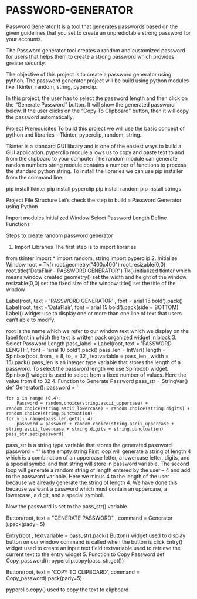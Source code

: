 # PASSWORD-GENERATOR

Password Generator
It is a tool that generates passwords based on the given guidelines that you set to create an unpredictable strong password for your accounts.

The Password generator tool creates a random and customized password for users that helps them to create a strong password which provides greater security.

The objective of this project is to create a password generator using python. The password generator project will be build using python modules like Tkinter, random, string, pyperclip.

In this project, the user has to select the password length and then click on the “Generate Password” button. It will show the generated password below. If the user clicks on the “Copy To Clipboard” button, then it will copy the password automatically.

Project Prerequisites
To build this project we will use the basic concept of python and libraries – Tkinter, pyperclip, random, string.

Tkinter is a standard GUI library and is one of the easiest ways to build a GUI application.
pyperclip module allows us to copy and paste text to and from the clipboard to your computer
The random module can generate random numbers
string module contains a number of functions to process the standard python string.
To install the libraries we can use pip installer from the command line:

pip install tkinter
pip install pyperclip
pip install random
pip install strings


Project File Structure
Let’s check the step to build a Password Generator using Python

Import modules
Initialized Window
Select Password Length
Define Functions



Steps to create random password generator
1. Import Libraries
The first step is to import libraries

from tkinter import *
import random, string
import pyperclip
2. Initialize Window
root = Tk()
root.geometry("400x400")
root.resizable(0,0)
root.title("DataFlair - PASSWORD GENERATOR")
Tk() initialized tkinter which means window created
geometry() set the width and height of the window
resizable(0,0) set the fixed size of the window
title() set the title of the window
 

Label(root, text = 'PASSWORD GENERATOR' , font ='arial 15 bold').pack()
Label(root, text ='DataFlair', font ='arial 15 bold').pack(side = BOTTOM)
Label() widget use to display one or more than one line of text that users can’t able to modify.

root is the name which we refer to our window
text which we display on the label
font in which the text is written
pack organized widget in block
3. Select Password Length
pass_label = Label(root, text = 'PASSWORD LENGTH', font = 'arial 10 bold').pack()
pass_len = IntVar()
length = Spinbox(root, from_ = 8, to_ = 32 , textvariable = pass_len , width = 15).pack()
pass_len is an integer type variable that stores the length of a password.
To select the password length we use Spinbox() widget.
Spinbox() widget is used to select from a fixed number of values. Here the value from 8 to 32
4. Function to Generate Password
pass_str = StringVar()
def Generator():
    password = ''

    for x in range (0,4):
        Password = random.choice(string.ascii_uppercase) + random.choice(string.ascii_lowercase) + random.choice(string.digits) + random.choice(string.punctuation)
    for y in range(pass_len.get()- 4):
        password = password + random.choice(string.ascii_uppercase + string.ascii_lowercase + string.digits + string.punctuation)
    pass_str.set(password)
pass_str is a string type variable that stores the generated password
password = “” is the empty string
First loop will generate a string of length 4 which is a combination of an uppercase letter, a lowercase letter, digits, and a special symbol and that string will store in password variable.
The second loop will generate a random string of length entered by the user – 4 and add to the password variable. Here we minus 4 to the length of the user because we already generate the string of length 4.
We have done this because we want a password which must contain an uppercase, a lowercase, a digit, and a special symbol.

Now the password is set to the pass_str() variable.

Button(root, text = "GENERATE PASSWORD" , command = Generator ).pack(pady= 5)

Entry(root , textvariable = pass_str).pack()
Button() widget used to display button on our window
command is called when the button is click
Entry() widget used to create an input text field
textvariable used to retrieve the current text to the entry widget
5. Function to Copy Password
def Copy_password():
    pyperclip.copy(pass_str.get())

Button(root, text = 'COPY TO CLIPBOARD', command = Copy_password).pack(pady=5)

pyperclip.copy() used to copy the text to clipboard

